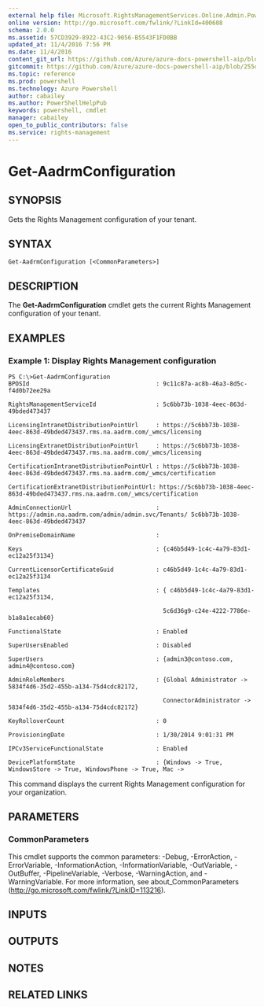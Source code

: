 ```yaml
---
external help file: Microsoft.RightsManagementServices.Online.Admin.PowerShell.dll-Help.xml
online version: http://go.microsoft.com/fwlink/?LinkId=400608
schema: 2.0.0
ms.assetid: 57CD3929-8922-43C2-9056-B5543F1FD0BB
updated_at: 11/4/2016 7:56 PM
ms.date: 11/4/2016
content_git_url: https://github.com/Azure/azure-docs-powershell-aip/blob/live/Azure%20Information%20Protection/AADRM/vlatest/Get-AadrmConfiguration.md
gitcommit: https://github.com/Azure/azure-docs-powershell-aip/blob/255ddad98222233495954a5753e4e2da2f26bc6d/Azure%20Information%20Protection/AADRM/vlatest/Get-AadrmConfiguration.md
ms.topic: reference
ms.prod: powershell
ms.technology: Azure Powershell
author: cabailey
ms.author: PowerShellHelpPub
keywords: powershell, cmdlet
manager: cabailey
open_to_public_contributors: false
ms.service: rights-management
---
```


# Get-AadrmConfiguration

## SYNOPSIS
Gets the Rights Management configuration of your tenant.

## SYNTAX

```
Get-AadrmConfiguration [<CommonParameters>]
```

## DESCRIPTION
The **Get-AadrmConfiguration** cmdlet gets the current Rights Management configuration of your tenant.

## EXAMPLES

### Example 1: Display Rights Management  configuration
```
PS C:\>Get-AadrmConfiguration
BPOSId                                    : 9c11c87a-ac8b-46a3-8d5c-f4d0b72ee29a

RightsManagementServiceId                 : 5c6bb73b-1038-4eec-863d-49bded473437

LicensingIntranetDistributionPointUrl     : https://5c6bb73b-1038-4eec-863d-49bded473437.rms.na.aadrm.com/_wmcs/licensing

LicensingExtranetDistributionPointUrl     : https://5c6bb73b-1038-4eec-863d-49bded473437.rms.na.aadrm.com/_wmcs/licensing

CertificationIntranetDistributionPointUrl : https://5c6bb73b-1038-4eec-863d-49bded473437.rms.na.aadrm.com/_wmcs/certification

CertificationExtranetDistributionPointUrl: https://5c6bb73b-1038-4eec-863d-49bded473437.rms.na.aadrm.com/_wmcs/certification

AdminConnectionUrl                        : https://admin.na.aadrm.com/admin/admin.svc/Tenants/ 5c6bb73b-1038-4eec-863d-49bded473437

OnPremiseDomainName                       :

Keys                                      : {c46b5d49-1c4c-4a79-83d1-ec12a25f3134}

CurrentLicensorCertificateGuid            : c46b5d49-1c4c-4a79-83d1-ec12a25f3134

Templates                                 : { c46b5d49-1c4c-4a79-83d1-ec12a25f3134,

                                            5c6d36g9-c24e-4222-7786e-b1a8a1ecab60}

FunctionalState                           : Enabled

SuperUsersEnabled                         : Disabled

SuperUsers                                : {admin3@contoso.com, admin4@contoso.com}

AdminRoleMembers                          : {Global Administrator -> 5834f4d6-35d2-455b-a134-75d4cdc82172,

                                            ConnectorAdministrator -> 5834f4d6-35d2-455b-a134-75d4cdc82172}

KeyRolloverCount                          : 0

ProvisioningDate                          : 1/30/2014 9:01:31 PM

IPCv3ServiceFunctionalState               : Enabled

DevicePlatformState                       : {Windows -> True, WindowsStore -> True, WindowsPhone -> True, Mac ->
```

This command displays the current Rights Management configuration for your organization.

## PARAMETERS

### CommonParameters
This cmdlet supports the common parameters: -Debug, -ErrorAction, -ErrorVariable, -InformationAction, -InformationVariable, -OutVariable, -OutBuffer, -PipelineVariable, -Verbose, -WarningAction, and -WarningVariable. For more information, see about_CommonParameters (http://go.microsoft.com/fwlink/?LinkID=113216).

## INPUTS

## OUTPUTS

## NOTES

## RELATED LINKS
